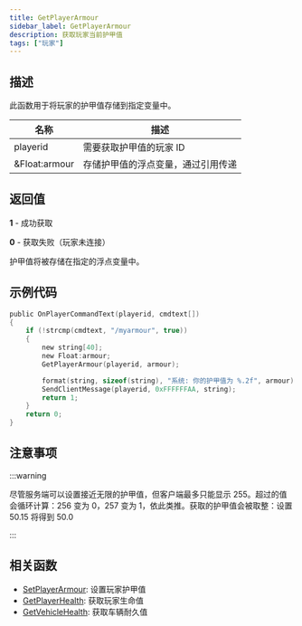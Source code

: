 ```yaml
---
title: GetPlayerArmour
sidebar_label: GetPlayerArmour
description: 获取玩家当前护甲值
tags: ["玩家"]
---
```


## 描述

此函数用于将玩家的护甲值存储到指定变量中。

| 名称          | 描述                               |
| ------------- | ---------------------------------- |
| playerid      | 需要获取护甲值的玩家 ID            |
| &Float:armour | 存储护甲值的浮点变量，通过引用传递 |

## 返回值

**1** - 成功获取

**0** - 获取失败（玩家未连接）

护甲值将被存储在指定的浮点变量中。

## 示例代码

```c
public OnPlayerCommandText(playerid, cmdtext[])
{
    if (!strcmp(cmdtext, "/myarmour", true))
    {
        new string[40];
        new Float:armour;
        GetPlayerArmour(playerid, armour);

        format(string, sizeof(string), "系统: 你的护甲值为 %.2f", armour);
        SendClientMessage(playerid, 0xFFFFFFAA, string);
        return 1;
    }
    return 0;
}
```

## 注意事项

:::warning

尽管服务端可以设置接近无限的护甲值，但客户端最多只能显示 255。超过的值会循环计算：256 变为 0，257 变为 1，依此类推。获取的护甲值会被取整：设置 50.15 将得到 50.0

:::

## 相关函数

- [SetPlayerArmour](SetPlayerArmour): 设置玩家护甲值
- [GetPlayerHealth](GetPlayerHealth): 获取玩家生命值
- [GetVehicleHealth](GetVehicleHealth): 获取车辆耐久值
